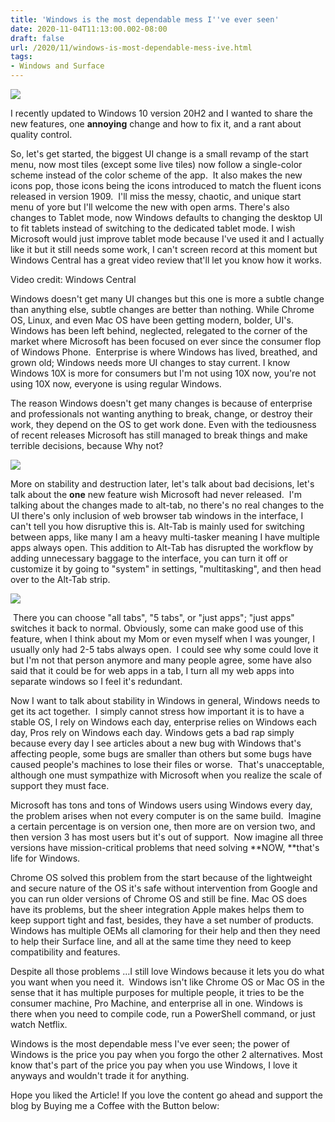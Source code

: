 ```yaml
---
title: 'Windows is the most dependable mess I''ve ever seen'
date: 2020-11-04T11:13:00.002-08:00
draft: false
url: /2020/11/windows-is-most-dependable-mess-ive.html
tags: 
- Windows and Surface
---
```


[![](https://lh3.googleusercontent.com/-lDXQDRv2T_M/X6L9jruz2QI/AAAAAAAALI0/iwszY-74tyYomj3E4M18UE3rUgrsFTYUQCNcBGAsYHQ/image.png)](https://lh3.googleusercontent.com/-lDXQDRv2T_M/X6L9jruz2QI/AAAAAAAALI0/iwszY-74tyYomj3E4M18UE3rUgrsFTYUQCNcBGAsYHQ/image.png)

  
  

  

I recently updated to Windows 10 version 20H2 and I wanted to share the new features, one **annoying** change and how to fix it, and a rant about quality control.

So, let's get started, the biggest UI change is a small revamp of the start menu, now most tiles (except some live tiles) now follow a single-color scheme instead of the color scheme of the app.  It also makes the new icons pop, those icons being the icons introduced to match the fluent icons released in version 1909.  I'll miss the messy, chaotic, and unique start menu of yore but I'll welcome the new with open arms. There's also changes to Tablet mode, now Windows defaults to changing the desktop UI to fit tablets instead of switching to the dedicated tablet mode. I wish Microsoft would just improve tablet mode because I've used it and I actually like it but it still needs some work, I can't screen record at this moment but Windows Central has a great video review that'll let you know how it works.

Video credit: Windows Central

Windows doesn't get many UI changes but this one is more a subtle change than anything else, subtle changes are better than nothing. While Chrome OS, Linux, and even Mac OS have been getting modern, bolder, UI's. Windows has been left behind, neglected, relegated to the corner of the market where Microsoft has been focused on ever since the consumer flop of Windows Phone.  Enterprise is where Windows has lived, breathed, and grown old; Windows needs more UI changes to stay current. I know Windows 10X is more for consumers but I'm not using 10X now, you're not using 10X now, everyone is using regular Windows.  

The reason Windows doesn't get many changes is because of enterprise and professionals not wanting anything to break, change, or destroy their work, they depend on the OS to get work done. Even with the tediousness of recent releases Microsoft has still managed to break things and make terrible decisions, because Why not?

[![](https://1.bp.blogspot.com/-_0sF2JkbbVU/X5bnlLkmt1I/AAAAAAAAK4g/k84sN2ecEGYpRhVxmRpJwqbrcw9aGHl6ACNcBGAsYHQ/w640-h426/2020-10-26%2B%25282%2529.png)](https://1.bp.blogspot.com/-_0sF2JkbbVU/X5bnlLkmt1I/AAAAAAAAK4g/k84sN2ecEGYpRhVxmRpJwqbrcw9aGHl6ACNcBGAsYHQ/s2048/2020-10-26%2B%25282%2529.png)

  

More on stability and destruction later, let's talk about bad decisions, let's talk about the **one** new feature wish Microsoft had never released.  I'm talking about the changes made to alt-tab, no there's no real changes to the UI there's only inclusion of web browser tab windows in the interface, I can't tell you how disruptive this is. Alt-Tab is mainly used for switching between apps, like many I am a heavy multi-tasker meaning I have multiple apps always open. This addition to Alt-Tab has disrupted the workflow by adding unnecessary baggage to the interface, you can turn it off or customize it by going to "system" in settings, "multitasking", and then head over to the Alt-Tab strip. 

  

[![](https://lh3.googleusercontent.com/-g_rYNg2bLVM/X6L4ItJJDNI/AAAAAAAALIk/ACv09KyhbF4BoVW-Y5uBm_eWr2Yo1EPyACNcBGAsYHQ/w640-h426/image.png)](https://lh3.googleusercontent.com/-g_rYNg2bLVM/X6L4ItJJDNI/AAAAAAAALIk/ACv09KyhbF4BoVW-Y5uBm_eWr2Yo1EPyACNcBGAsYHQ/image.png)

  

 There you can choose "all tabs", "5 tabs", or "just apps"; "just apps" switches it back to normal. Obviously, some can make good use of this feature, when I think about my Mom or even myself when I was younger, I usually only had 2-5 tabs always open.  I could see why some could love it but I'm not that person anymore and many people agree, some have also said that it could be for web apps in a tab, I turn all my web apps into separate windows so I feel it's redundant.

Now I want to talk about stability in Windows in general, Windows needs to get its act together.  I simply cannot stress how important it is to have a stable OS, I rely on Windows each day, enterprise relies on Windows each day, Pros rely on Windows each day. Windows gets a bad rap simply because every day I see articles about a new bug with Windows that's affecting people, some bugs are smaller than others but some bugs have caused people's machines to lose their files or worse.  That's unacceptable, although one must sympathize with Microsoft when you realize the scale of support they must face.

Microsoft has tons and tons of Windows users using Windows every day, the problem arises when not every computer is on the same build.  Imagine a certain percentage is on version one, then more are on version two, and then version 3 has most users but it's out of support.  Now imagine all three versions have mission-critical problems that need solving **NOW, **that's life for Windows.

Chrome OS solved this problem from the start because of the lightweight and secure nature of the OS it's safe without intervention from Google and you can run older versions of Chrome OS and still be fine. Mac OS does have its problems, but the sheer integration Apple makes helps them to keep support tight and fast, besides, they have a set number of products.  Windows has multiple OEMs all clamoring for their help and then they need to help their Surface line, and all at the same time they need to keep compatibility and features.

Despite all those problems …I still love Windows because it lets you do what you want when you need it.  Windows isn't like Chrome OS or Mac OS in the sense that it has multiple purposes for multiple people, it tries to be the consumer machine, Pro Machine, and enterprise all in one. Windows is there when you need to compile code, run a PowerShell command, or just watch Netflix.

Windows is the most dependable mess I've ever seen; the power of Windows is the price you pay when you forgo the other 2 alternatives. Most know that's part of the price you pay when you use Windows, I love it anyways and wouldn't trade it for anything.

Hope you liked the Article! If you love the content go ahead and support the blog by Buying me a Coffee with the Button below: